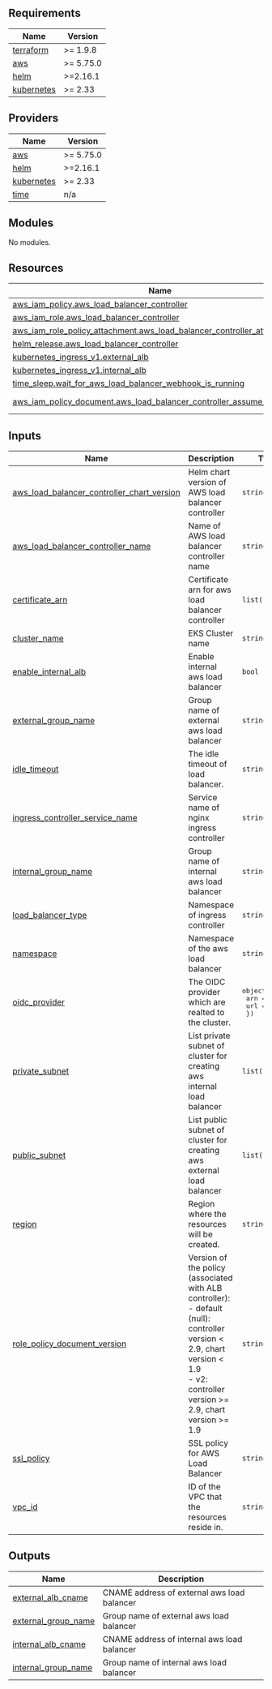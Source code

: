 <!-- BEGIN_TF_DOCS -->
## Requirements

| Name | Version |
|------|---------|
| <a name="requirement_terraform"></a> [terraform](#requirement\_terraform) | >= 1.9.8 |
| <a name="requirement_aws"></a> [aws](#requirement\_aws) | >= 5.75.0 |
| <a name="requirement_helm"></a> [helm](#requirement\_helm) | >=2.16.1 |
| <a name="requirement_kubernetes"></a> [kubernetes](#requirement\_kubernetes) | >= 2.33 |

## Providers

| Name | Version |
|------|---------|
| <a name="provider_aws"></a> [aws](#provider\_aws) | >= 5.75.0 |
| <a name="provider_helm"></a> [helm](#provider\_helm) | >=2.16.1 |
| <a name="provider_kubernetes"></a> [kubernetes](#provider\_kubernetes) | >= 2.33 |
| <a name="provider_time"></a> [time](#provider\_time) | n/a |

## Modules

No modules.

## Resources

| Name | Type |
|------|------|
| [aws_iam_policy.aws_load_balancer_controller](https://registry.terraform.io/providers/hashicorp/aws/latest/docs/resources/iam_policy) | resource |
| [aws_iam_role.aws_load_balancer_controller](https://registry.terraform.io/providers/hashicorp/aws/latest/docs/resources/iam_role) | resource |
| [aws_iam_role_policy_attachment.aws_load_balancer_controller_attach](https://registry.terraform.io/providers/hashicorp/aws/latest/docs/resources/iam_role_policy_attachment) | resource |
| [helm_release.aws_load_balancer_controller](https://registry.terraform.io/providers/hashicorp/helm/latest/docs/resources/release) | resource |
| [kubernetes_ingress_v1.external_alb](https://registry.terraform.io/providers/hashicorp/kubernetes/latest/docs/resources/ingress_v1) | resource |
| [kubernetes_ingress_v1.internal_alb](https://registry.terraform.io/providers/hashicorp/kubernetes/latest/docs/resources/ingress_v1) | resource |
| [time_sleep.wait_for_aws_load_balancer_webhook_is_running](https://registry.terraform.io/providers/hashicorp/time/latest/docs/resources/sleep) | resource |
| [aws_iam_policy_document.aws_load_balancer_controller_assume_role_policy](https://registry.terraform.io/providers/hashicorp/aws/latest/docs/data-sources/iam_policy_document) | data source |

## Inputs

| Name | Description | Type | Default | Required |
|------|-------------|------|---------|:--------:|
| <a name="input_aws_load_balancer_controller_chart_version"></a> [aws\_load\_balancer\_controller\_chart\_version](#input\_aws\_load\_balancer\_controller\_chart\_version) | Helm chart version of AWS load balancer controller | `string` | `"1.9.2"` | no |
| <a name="input_aws_load_balancer_controller_name"></a> [aws\_load\_balancer\_controller\_name](#input\_aws\_load\_balancer\_controller\_name) | Name of AWS load balancer controller name | `string` | `"aws-load-balancer-controller"` | no |
| <a name="input_certificate_arn"></a> [certificate\_arn](#input\_certificate\_arn) | Certificate arn for aws load balancer controller | `list(string)` | n/a | yes |
| <a name="input_cluster_name"></a> [cluster\_name](#input\_cluster\_name) | EKS Cluster name | `string` | n/a | yes |
| <a name="input_enable_internal_alb"></a> [enable\_internal\_alb](#input\_enable\_internal\_alb) | Enable internal aws load balancer | `bool` | `false` | no |
| <a name="input_external_group_name"></a> [external\_group\_name](#input\_external\_group\_name) | Group name of external aws load balancer | `string` | `"external"` | no |
| <a name="input_idle_timeout"></a> [idle\_timeout](#input\_idle\_timeout) | The idle timeout of load balancer. | `string` | `"60"` | no |
| <a name="input_ingress_controller_service_name"></a> [ingress\_controller\_service\_name](#input\_ingress\_controller\_service\_name) | Service name of nginx ingress controller | `string` | `"ingress-nginx-controller"` | no |
| <a name="input_internal_group_name"></a> [internal\_group\_name](#input\_internal\_group\_name) | Group name of internal aws load balancer | `string` | `"internal"` | no |
| <a name="input_load_balancer_type"></a> [load\_balancer\_type](#input\_load\_balancer\_type) | Namespace of ingress controller | `string` | `"alb"` | no |
| <a name="input_namespace"></a> [namespace](#input\_namespace) | Namespace of the aws load balancer | `string` | `"kube-system"` | no |
| <a name="input_oidc_provider"></a> [oidc\_provider](#input\_oidc\_provider) | The OIDC provider which are realted to the cluster. | <pre>object({<br/>    arn = string<br/>    url = string<br/>  })</pre> | n/a | yes |
| <a name="input_private_subnet"></a> [private\_subnet](#input\_private\_subnet) | List private subnet of cluster for creating aws internal load balancer | `list(string)` | n/a | yes |
| <a name="input_public_subnet"></a> [public\_subnet](#input\_public\_subnet) | List public subnet of cluster for creating aws external load balancer | `list(string)` | n/a | yes |
| <a name="input_region"></a> [region](#input\_region) | Region where the resources will be created. | `string` | n/a | yes |
| <a name="input_role_policy_document_version"></a> [role\_policy\_document\_version](#input\_role\_policy\_document\_version) | Version of the policy (associated with ALB controller):<br/>  - default (null): controller version < 2.9, chart version < 1.9<br/>  - v2: controller version >= 2.9, chart version >= 1.9 | `string` | `null` | no |
| <a name="input_ssl_policy"></a> [ssl\_policy](#input\_ssl\_policy) | SSL policy for AWS Load Balancer | `string` | `"ELBSecurityPolicy-TLS13-1-2-2021-06"` | no |
| <a name="input_vpc_id"></a> [vpc\_id](#input\_vpc\_id) | ID of the VPC that the resources reside in. | `string` | n/a | yes |

## Outputs

| Name | Description |
|------|-------------|
| <a name="output_external_alb_cname"></a> [external\_alb\_cname](#output\_external\_alb\_cname) | CNAME address of external aws load balancer |
| <a name="output_external_group_name"></a> [external\_group\_name](#output\_external\_group\_name) | Group name of external aws load balancer |
| <a name="output_internal_alb_cname"></a> [internal\_alb\_cname](#output\_internal\_alb\_cname) | CNAME address of internal aws load balancer |
| <a name="output_internal_group_name"></a> [internal\_group\_name](#output\_internal\_group\_name) | Group name of internal aws load balancer |
<!-- END_TF_DOCS -->